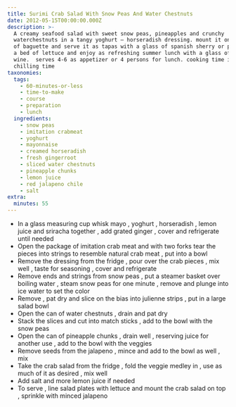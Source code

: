 ```yaml
---
title: Surimi Crab Salad With Snow Peas And Water Chestnuts
date: 2012-05-15T00:00:00.000Z
description: >-
  A creamy seafood salad with sweet snow peas, pineapples and crunchy
  waterchestnuts in a tangy yoghurt – horseradish dressing. mount it on slices
  of baguette and serve it as tapas with a glass of spanish sherry or put it on
  a bed of lettuce and enjoy as refreshing summer lunch with a glass of fruity
  wine.  serves 4-6 as appetizer or 4 persons for lunch. cooking time is
  chilling time
taxonomies:
  tags:
    - 60-minutes-or-less
    - time-to-make
    - course
    - preparation
    - lunch
  ingredients:
    - snow peas
    - imitation crabmeat
    - yoghurt
    - mayonnaise
    - creamed horseradish
    - fresh gingerroot
    - sliced water chestnuts
    - pineapple chunks
    - lemon juice
    - red jalapeno chile
    - salt
extra:
  minutes: 55
---
```

 - In a glass measuring cup whisk mayo , yoghurt , horseradish , lemon juice and sriracha together , add grated ginger , cover and refrigerate until needed
 - Open the package of imitation crab meat and with two forks tear the pieces into strings to resemble natural crab meat , put into a bowl
 - Remove the dressing from the fridge , pour over the crab pieces , mix well , taste for seasoning , cover and refrigerate
 - Remove ends and strings from snow peas , put a steamer basket over boiling water , steam snow peas for one minute , remove and plunge into ice water to set the color
 - Remove , pat dry and slice on the bias into julienne strips , put in a large salad bowl
 - Open the can of water chestnuts , drain and pat dry
 - Stack the slices and cut into match sticks , add to the bowl with the snow peas
 - Open the can of pineapple chunks , drain well , reserving juice for another use , add to the bowl with the veggies
 - Remove seeds from the jalapeno , mince and add to the bowl as well , mix
 - Take the crab salad from the fridge , fold the veggie medley in , use as much of it as desired , mix well
 - Add salt and more lemon juice if needed
 - To serve , line salad plates with lettuce and mount the crab salad on top , sprinkle with minced jalapeno

